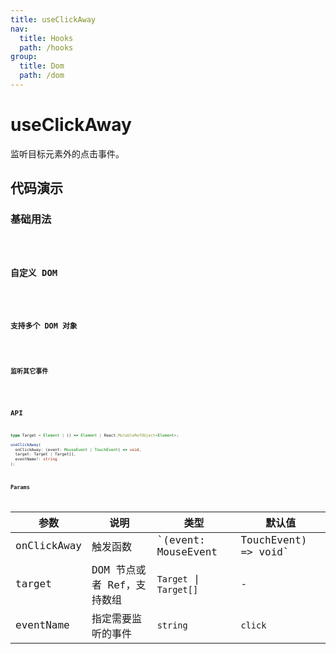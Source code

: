 ```yaml
---
title: useClickAway
nav:
  title: Hooks
  path: /hooks
group:
  title: Dom
  path: /dom
---
```


# useClickAway

<Tag lang="zh-CN" tags="ssr"></Tag>

监听目标元素外的点击事件。

## 代码演示

### 基础用法

<code src="./demo/demo1.tsx" />

### 自定义 DOM

<code src="./demo/demo2.tsx" />

### 支持多个 DOM 对象

<code src="./demo/demo3.tsx" />

### 监听其它事件

<code src="./demo/demo4.tsx" />


## API

```ts
type Target = Element | () => Element | React.MutableRefObject<Element>;

useClickAway(
  onClickAway: (event: MouseEvent | TouchEvent) => void,
  target: Target | Target[],
  eventName?: string
);
```

### Params

| 参数    | 说明                                         | 类型                   | 默认值 |
|---------|----------------------------------------------|------------------------|--------|
| onClickAway | 触发函数  | `(event: MouseEvent | TouchEvent) => void` | -      |
| target | DOM 节点或者 Ref，支持数组 | `Target` \| `Target[]` | - |
| eventName | 指定需要监听的事件 | `string` | `click` |
